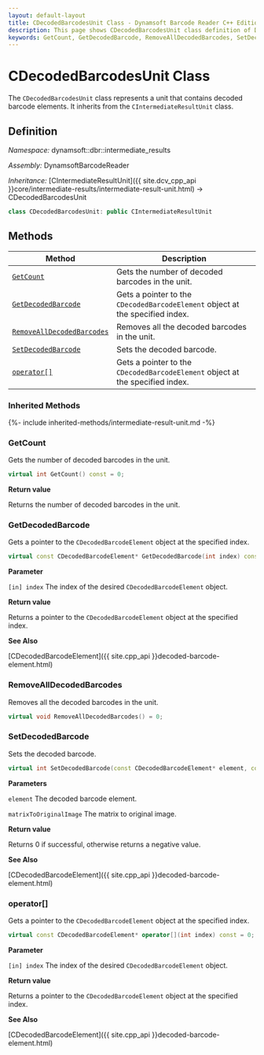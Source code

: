 ```yaml
---
layout: default-layout
title: CDecodedBarcodesUnit Class - Dynamsoft Barcode Reader C++ Edition API Reference
description: This page shows CDecodedBarcodesUnit class definition of Dynamsoft Barcode Reader SDK C++ Edition.
keywords: GetCount, GetDecodedBarcode, RemoveAllDecodedBarcodes, SetDecodedBarcode, CDecodedBarcodesUnit, api reference
---
```

# CDecodedBarcodesUnit Class

The `CDecodedBarcodesUnit` class represents a unit that contains decoded barcode elements. It inherits from the `CIntermediateResultUnit` class.

## Definition

*Namespace:* dynamsoft::dbr::intermediate_results

*Assembly:* DynamsoftBarcodeReader

*Inheritance:* [CIntermediateResultUnit]({{ site.dcv_cpp_api }}core/intermediate-results/intermediate-result-unit.html) -> CDecodedBarcodesUnit

```cpp
class CDecodedBarcodesUnit: public CIntermediateResultUnit
```

## Methods

| Method                            | Description |
|-----------------------------------|-------------|
| [`GetCount`](#getcount)           | Gets the number of decoded barcodes in the unit.|
| [`GetDecodedBarcode`](#getdecodedbarcode)           | Gets a pointer to the `CDecodedBarcodeElement` object at the specified index.|
| [`RemoveAllDecodedBarcodes`](#removealldecodedbarcodes)           | Removes all the decoded barcodes in the unit.|
| [`SetDecodedBarcode`](#setdecodedbarcode)           | Sets the decoded barcode.|
| [`operator[]`](#operator)           | Gets a pointer to the `CDecodedBarcodeElement` object at the specified index.|

### Inherited Methods

{%- include inherited-methods/intermediate-result-unit.md -%}

### GetCount

Gets the number of decoded barcodes in the unit.

```cpp
virtual int GetCount() const = 0;
```

**Return value**

Returns the number of decoded barcodes in the unit.

### GetDecodedBarcode

Gets a pointer to the `CDecodedBarcodeElement` object at the specified index.

```cpp
virtual const CDecodedBarcodeElement* GetDecodedBarcode(int index) const = 0;
```

**Parameter**

`[in] index` The index of the desired `CDecodedBarcodeElement` object.

**Return value**

Returns a pointer to the `CDecodedBarcodeElement` object at the specified index.

**See Also**

[CDecodedBarcodeElement]({{ site.cpp_api }}decoded-barcode-element.html)

### RemoveAllDecodedBarcodes

Removes all the decoded barcodes in the unit.

```cpp
virtual void RemoveAllDecodedBarcodes() = 0;
```

### SetDecodedBarcode

Sets the decoded barcode.

```cpp
virtual int SetDecodedBarcode(const CDecodedBarcodeElement* element, const double matrixToOriginalImage[9] = IDENTITY_MATRIX) = 0;
```

**Parameters**

`element` The decoded barcode element.

`matrixToOriginalImage` The matrix to original image.

**Return value**

Returns 0 if successful, otherwise returns a negative value.

**See Also**

[CDecodedBarcodeElement]({{ site.cpp_api }}decoded-barcode-element.html)

### operator[]

Gets a pointer to the `CDecodedBarcodeElement` object at the specified index.

```cpp
virtual const CDecodedBarcodeElement* operator[](int index) const = 0;
```

**Parameter**

`[in] index` The index of the desired `CDecodedBarcodeElement` object.

**Return value**

Returns a pointer to the `CDecodedBarcodeElement` object at the specified index.

**See Also**

[CDecodedBarcodeElement]({{ site.cpp_api }}decoded-barcode-element.html)
